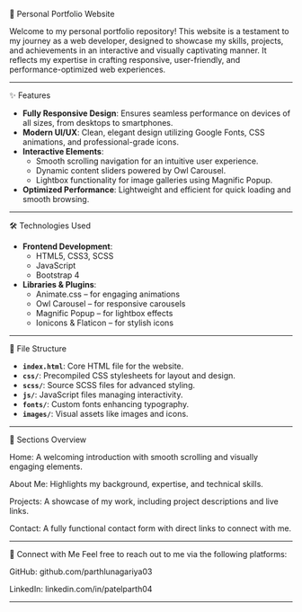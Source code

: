   🌟 Personal Portfolio Website

Welcome to my personal portfolio repository! This website is a testament to my journey as a web developer, designed to showcase my skills, projects, and achievements in an interactive and visually captivating manner. It reflects my expertise in crafting responsive, user-friendly, and performance-optimized web experiences.  

---

  ✨ Features  

- **Fully Responsive Design**: Ensures seamless performance on devices of all sizes, from desktops to smartphones.  
- **Modern UI/UX**: Clean, elegant design utilizing Google Fonts, CSS animations, and professional-grade icons.  
- **Interactive Elements**:  
  - Smooth scrolling navigation for an intuitive user experience.  
  - Dynamic content sliders powered by Owl Carousel.  
  - Lightbox functionality for image galleries using Magnific Popup.  
- **Optimized Performance**: Lightweight and efficient for quick loading and smooth browsing.  

---

  🛠️ Technologies Used  

- **Frontend Development**:  
  - HTML5, CSS3, SCSS  
  - JavaScript  
  - Bootstrap 4  
- **Libraries & Plugins**:  
  - Animate.css – for engaging animations  
  - Owl Carousel – for responsive carousels  
  - Magnific Popup – for lightbox effects  
  - Ionicons & Flaticon – for stylish icons  

---

   📁 File Structure  

- **`index.html`**: Core HTML file for the website.  
- **`css/`**: Precompiled CSS stylesheets for layout and design.  
- **`scss/`**: Source SCSS files for advanced styling.  
- **`js/`**: JavaScript files managing interactivity.  
- **`fonts/`**: Custom fonts enhancing typography.  
- **`images/`**: Visual assets like images and icons.

---

📜 Sections Overview

  Home: A welcoming introduction with smooth scrolling and visually engaging elements.
  
  About Me: Highlights my background, expertise, and technical skills.
  
  Projects: A showcase of my work, including project descriptions and live links.
  
  Contact: A fully functional contact form with direct links to connect with me.
  
---

  🤝 Connect with Me
Feel free to reach out to me via the following platforms:

GitHub: github.com/parthlunagariya03

LinkedIn: linkedin.com/in/patelparth04

---

